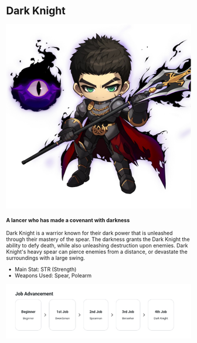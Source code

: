 # Dark Knight

![](images/msn-101/classes-and-jobs/warrior/image_1747236391179_676.png)

#### A lancer who has made a covenant with darkness

Dark Knight is a warrior known for their dark power that is unleashed through their mastery of the spear. The darkness grants the Dark Knight the ability to defy death, while also unleashing destruction upon enemies. Dark Knight's heavy spear can pierce enemies from a distance, or devastate the surroundings with a large swing.

*   Main Stat: STR (Strength)
*   Weapons Used: Spear, Polearm

![](images/msn-101/classes-and-jobs/warrior/image_1747236391179_60.png)